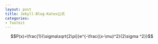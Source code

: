 ```yaml
---
layout: post
title: Jekyll-Blog-Katex公式
categories:
- Toolkit
---
```


$$P(x)=\frac{1}{\sigma\sqrt{2\pi}}e^{-\frac{(x-\mu)^2}{2\sigma ^2}}$$
